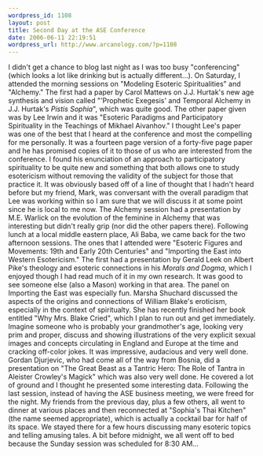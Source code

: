 ```yaml
--- 
wordpress_id: 1108
layout: post
title: Second Day at the ASE Conference
date: 2006-06-11 22:19:51
wordpress_url: http://www.arcanology.com/?p=1108
---
```

I didn't get a chance to blog last night as I was too busy "conferencing" (which looks a lot like drinking but is actually different...). On Saturday, I attended the morning sessions on "Modeling Esoteric Spiritualities" and "Alchemy." The first had a paper by Carol Mattews on J.J. Hurtak's new age synthesis and vision called "'Prophetic Exegesis' and Temporal Alchemy in J.J. Hurtak's <em>Pistis Sophia</em>", which was quite good. The other paper given was by Lee Irwin and it was "Esoteric Paradigms and Participatory Spirituality in the Teachings of Mikhael Aivanhov." I thought Lee's paper was one of the best that I heard at the conference and most the compelling for me personally. It was a fourteen page version of a forty-five page paper and he has promised copies of it to those of us who are interested from the conference. I found his enunciation of an approach to participatory spirituality to be quite new and something that both allows one to study esotericism without removing the validity of the subject for those that practice it. It was obviously based off of a line of thought that I hadn't heard before but my friend, Mark, was conversant with the overall paradigm that Lee was working within so I am sure that we will discuss it at some point since he is local to me now. The Alchemy session had a presentation by M.E. Warlick on the evolution of the feminine in Alchemy that was interesting but didn't really grip (nor did the other papers there). Following lunch at a local middle eastern place, Ali Baba, we came back for the two afternoon sessions. The ones that I attended were "Esoteric Figures and Movements: 19th and Early 20th Centuries" and "Importing the East into Western Esotericism." The first had a presentation by Gerald Leek on Albert Pike's theology and esoteric connections in his <em>Morals and Dogma</em>, which I enjoyed though I had read much of it in my own research. It was good to see someone else (also a Mason) working in that area. The panel on Importing the East was especially fun. Marsha Shuchard discussed the aspects of the origins and connections of William Blake's eroticism, especially in the context of spiritualty. She has recently finished her book entitled "Why Mrs. Blake Cried", which I plan to run out and get immediately. Imagine someone who is probably your grandmother's age, looking very prim and proper, discuss and showing illustrations of the very explicit sexual images and concepts circulating in England and Europe at the time and cracking off-color jokes. It was impressive, audacious and very well done. Gordan Djurjevic, who had come all of the way from Bosnia, did a presentation on "The Great Beast as a Tantric Hero: The Role of Tantra in Aleister Crowley's Magick" which was also very well done. He covered a lot of ground and I thought he presented some interesting data. Following the last session, instead of having the ASE business meeting, we were freed for the night. My friends from the previous day, plus a few others, all went to dinner at various places and then reconnected at "Sophia's Thai Kitchen" (the name seemed appropriate), which is actually a cocktail bar for half of its space. We stayed there for a few hours discussing many esoteric topics and telling amusing tales. A bit before midnight, we all went off to bed because the Sunday session was scheduled for 8:30 AM...